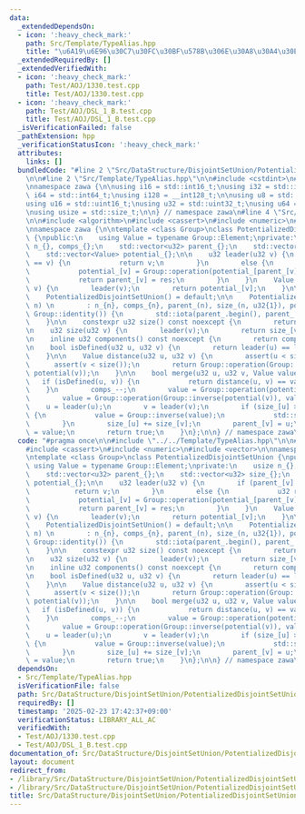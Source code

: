 ```yaml
---
data:
  _extendedDependsOn:
  - icon: ':heavy_check_mark:'
    path: Src/Template/TypeAlias.hpp
    title: "\u6A19\u6E96\u30C7\u30FC\u30BF\u578B\u306E\u30A8\u30A4\u30EA\u30A2\u30B9"
  _extendedRequiredBy: []
  _extendedVerifiedWith:
  - icon: ':heavy_check_mark:'
    path: Test/AOJ/1330.test.cpp
    title: Test/AOJ/1330.test.cpp
  - icon: ':heavy_check_mark:'
    path: Test/AOJ/DSL_1_B.test.cpp
    title: Test/AOJ/DSL_1_B.test.cpp
  _isVerificationFailed: false
  _pathExtension: hpp
  _verificationStatusIcon: ':heavy_check_mark:'
  attributes:
    links: []
  bundledCode: "#line 2 \"Src/DataStructure/DisjointSetUnion/PotentializedDisjointSetUnion.hpp\"\
    \n\n#line 2 \"Src/Template/TypeAlias.hpp\"\n\n#include <cstdint>\n#include <cstddef>\n\
    \nnamespace zawa {\n\nusing i16 = std::int16_t;\nusing i32 = std::int32_t;\nusing\
    \ i64 = std::int64_t;\nusing i128 = __int128_t;\n\nusing u8 = std::uint8_t;\n\
    using u16 = std::uint16_t;\nusing u32 = std::uint32_t;\nusing u64 = std::uint64_t;\n\
    \nusing usize = std::size_t;\n\n} // namespace zawa\n#line 4 \"Src/DataStructure/DisjointSetUnion/PotentializedDisjointSetUnion.hpp\"\
    \n\n#include <algorithm>\n#include <cassert>\n#include <numeric>\n#include <vector>\n\
    \nnamespace zawa {\n\ntemplate <class Group>\nclass PotentializedDisjointSetUnion\
    \ {\npublic:\n    using Value = typename Group::Element;\nprivate:\n    usize\
    \ n_{}, comps_{};\n    std::vector<u32> parent_{};\n    std::vector<u32> size_{};\n\
    \    std::vector<Value> potential_{};\n\n    u32 leader(u32 v) {\n        if (parent_[v]\
    \ == v) {\n            return v;\n        }\n        else {\n            u32 res{leader(parent_[v])};\n\
    \            potential_[v] = Group::operation(potential_[parent_[v]], potential_[v]);\n\
    \            return parent_[v] = res;\n        }\n    }\n    Value potential(u32\
    \ v) {\n        leader(v);\n        return potential_[v];\n    }\n\npublic:\n\n\
    \    PotentializedDisjointSetUnion() = default;\n\n    PotentializedDisjointSetUnion(u32\
    \ n) \n        : n_{n}, comps_{n}, parent_(n), size_(n, u32{1}), potential_(n,\
    \ Group::identity()) {\n        std::iota(parent_.begin(), parent_.end(), u32{});\n\
    \    }\n\n    constexpr u32 size() const noexcept {\n        return n_;\n    }\n\
    \n    u32 size(u32 v) {\n        leader(v);\n        return size_[v];\n    }\n\
    \n    inline u32 components() const noexcept {\n        return comps_;\n    }\n\
    \n    bool isDefined(u32 u, u32 v) {\n        return leader(u) == leader(v);\n\
    \    }\n\n    Value distance(u32 u, u32 v) {\n        assert(u < size());\n  \
    \      assert(v < size());\n        return Group::operation(Group::inverse(potential(u)),\
    \ potential(v));\n    }\n\n    bool merge(u32 u, u32 v, Value value) {\n     \
    \   if (isDefined(u, v)) {\n            return distance(u, v) == value;\n    \
    \    }\n        comps_--;\n        value = Group::operation(potential(u), value);\n\
    \        value = Group::operation(Group::inverse(potential(v)), value);\n    \
    \    u = leader(u);\n        v = leader(v);\n        if (size_[u] > size_[v])\
    \ {\n            value = Group::inverse(value);\n            std::swap(u, v);\n\
    \        }\n        size_[u] += size_[v];\n        parent_[v] = u;\n        potential_[v]\
    \ = value;\n        return true;\n    }\n};\n\n} // namespace zawa\n"
  code: "#pragma once\n\n#include \"../../Template/TypeAlias.hpp\"\n\n#include <algorithm>\n\
    #include <cassert>\n#include <numeric>\n#include <vector>\n\nnamespace zawa {\n\
    \ntemplate <class Group>\nclass PotentializedDisjointSetUnion {\npublic:\n   \
    \ using Value = typename Group::Element;\nprivate:\n    usize n_{}, comps_{};\n\
    \    std::vector<u32> parent_{};\n    std::vector<u32> size_{};\n    std::vector<Value>\
    \ potential_{};\n\n    u32 leader(u32 v) {\n        if (parent_[v] == v) {\n \
    \           return v;\n        }\n        else {\n            u32 res{leader(parent_[v])};\n\
    \            potential_[v] = Group::operation(potential_[parent_[v]], potential_[v]);\n\
    \            return parent_[v] = res;\n        }\n    }\n    Value potential(u32\
    \ v) {\n        leader(v);\n        return potential_[v];\n    }\n\npublic:\n\n\
    \    PotentializedDisjointSetUnion() = default;\n\n    PotentializedDisjointSetUnion(u32\
    \ n) \n        : n_{n}, comps_{n}, parent_(n), size_(n, u32{1}), potential_(n,\
    \ Group::identity()) {\n        std::iota(parent_.begin(), parent_.end(), u32{});\n\
    \    }\n\n    constexpr u32 size() const noexcept {\n        return n_;\n    }\n\
    \n    u32 size(u32 v) {\n        leader(v);\n        return size_[v];\n    }\n\
    \n    inline u32 components() const noexcept {\n        return comps_;\n    }\n\
    \n    bool isDefined(u32 u, u32 v) {\n        return leader(u) == leader(v);\n\
    \    }\n\n    Value distance(u32 u, u32 v) {\n        assert(u < size());\n  \
    \      assert(v < size());\n        return Group::operation(Group::inverse(potential(u)),\
    \ potential(v));\n    }\n\n    bool merge(u32 u, u32 v, Value value) {\n     \
    \   if (isDefined(u, v)) {\n            return distance(u, v) == value;\n    \
    \    }\n        comps_--;\n        value = Group::operation(potential(u), value);\n\
    \        value = Group::operation(Group::inverse(potential(v)), value);\n    \
    \    u = leader(u);\n        v = leader(v);\n        if (size_[u] > size_[v])\
    \ {\n            value = Group::inverse(value);\n            std::swap(u, v);\n\
    \        }\n        size_[u] += size_[v];\n        parent_[v] = u;\n        potential_[v]\
    \ = value;\n        return true;\n    }\n};\n\n} // namespace zawa\n"
  dependsOn:
  - Src/Template/TypeAlias.hpp
  isVerificationFile: false
  path: Src/DataStructure/DisjointSetUnion/PotentializedDisjointSetUnion.hpp
  requiredBy: []
  timestamp: '2025-02-23 17:42:37+09:00'
  verificationStatus: LIBRARY_ALL_AC
  verifiedWith:
  - Test/AOJ/1330.test.cpp
  - Test/AOJ/DSL_1_B.test.cpp
documentation_of: Src/DataStructure/DisjointSetUnion/PotentializedDisjointSetUnion.hpp
layout: document
redirect_from:
- /library/Src/DataStructure/DisjointSetUnion/PotentializedDisjointSetUnion.hpp
- /library/Src/DataStructure/DisjointSetUnion/PotentializedDisjointSetUnion.hpp.html
title: Src/DataStructure/DisjointSetUnion/PotentializedDisjointSetUnion.hpp
---
```

